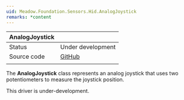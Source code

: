 ```yaml
---
uid: Meadow.Foundation.Sensors.Hid.AnalogJoystick
remarks: *content
---
```


| AnalogJoystick |             |
|-----------|-------------|
| Status        | Under development           |
| Source code   | [GitHub](https://github.com/WildernessLabs/Meadow.Foundation/tree/master/Source/Meadow.Foundation.Core/Sensors/HID)  |
| | |

The **AnalogJoystick** class represents an analog joystick that uses two potentiometers to measure the joystick position.

This driver is under-development.